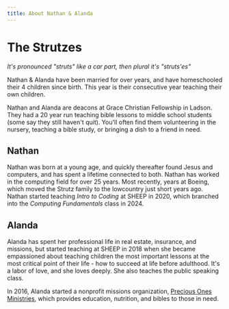 ```yaml
---
title: About Nathan & Alanda
---
```


<script setup>
    import HowManyYearsAgo from "./components/HowManyYearsAgo.vue";
</script>

# The Strutzes

_It's pronounced "struts" like a car part, then plural it's "struts'es"_

Nathan & Alanda have been married for over <how-many-years-ago :since="2001" /> years, and have homeschooled their 4 children since birth. This year is their <how-many-years-ago :since="2008" :ordinal="true" /> consecutive year teaching their own children.

Nathan and Alanda are deacons at Grace Christian Fellowship in Ladson. They had a 20 year run teaching bible lessons to middle school students (some say they still haven't quit). You'll often find them volunteering in the nursery, teaching a bible study, or bringing a dish to a friend in need.

## Nathan

Nathan was born at a young age, and quickly thereafter found Jesus and computers, and has spent a lifetime connected to both. Nathan has worked in the computing field for over 25 years. Most recently, <how-many-years-ago :since="2007" /> years at Boeing, which moved the Strutz family to the lowcountry just <how-many-years-ago :since="2014" /> short years ago. Nathan started teaching _Intro to Coding_ at SHEEP in 2020, which branched into the _Computing Fundamentals_ class in 2024.

## Alanda

Alanda has spent her professional life in real estate, insurance, and missions, but started teaching at SHEEP in 2018 when she became empassioned about teaching children the most important lessons at the most critical point of their life - how to succeed at life before adulthood. It's a labor of love, and she loves deeply. She also teaches the public speaking class.

In 2016, Alanda started a nonprofit missions organization, [Precious Ones Ministries](https://www.preciousonesministries.org/), which provides education, nutrition, and bibles to those in need.
